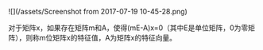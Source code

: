![](/assets/Screenshot from 2017-07-19 10-45-28.png)

对于矩阵x，如果存在矩阵m和A，使得\(mE-A\)x=0（其中E是单位矩阵，0为零矩阵），则称m位矩阵x的特征值，A为矩阵x的特征向量。

